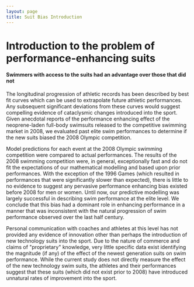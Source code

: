 ```yaml
---
layout: page
title: Suit Bias Introduction
---
```


# Introduction to the problem of performance-enhancing suits

#### Swimmers with access to the suits had an advantage over those that did not

The longitudinal progression of athletic records has been described by best fit curves which can be used to extrapolate future athletic performances. Any subsequent significant deviations from these curves would suggest compelling evidence of cataclysmic changes introduced into the sport. Given anecdotal reports of the performance enhancing effect of the neoprene-laden full-body swimsuits released to the competitive swimming market in 2008, we evaluated past elite swim performances to determine if the new suits biased the 2008 Olympic competition. 

Model predictions for each event at the 2008 Olympic swimming competition were compared to actual performances. The results of the 2008 swimming competition were, in general, exceptionally fast and do not fit the expectations of our mathematical modelling and based upon prior performances. With the exception of the 1996 Games (which resulted in performances that were significantly slower than expected), there is little to no evidence to suggest any pervasive performance enhancing bias existed before 2008 for men or women. Until now, our predictive modelling was largely successful in describing swim performance at the elite level. We conclude that this bias had a dominant role in enhancing performance in a manner that was inconsistent with the natural progression of swim performance observed over the last half century.

Personal communication with coaches and athletes at this level has not provided any evidence of innovation other than perhaps the introduction of new technology suits into the sport. Due to the nature of commerce and claims of "proprietary" knowledge, very little specific data exist identifying the magnitude (if any) of the effect of the newest generation suits on swim performance. While the current study does not directly measure the effect of the new technology swim suits, the athletes and their performances suggest that these suits (which did not exist prior to 2008) have introduced unnatural rates of improvement into the sport.
